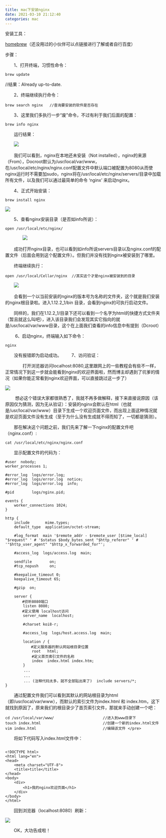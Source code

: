 ```yaml
---
title: mac下安装nginx
date: 2021-03-10 21:12:40
categories: mac
---
```

安装工具：

[homebrew](https://brew.sh/index_zh-cn.html)（还没用过的小伙伴可以点链接进行了解或者自行百度）

步骤：

　　1、打开终端，习惯性命令：

```
brew update
```
//结果：Already up-to-date.</pre>

　　2、终端继续执行命令：

```
brew search nginx   //查询要安装的软件是否存在
```

　　3、这里我们多执行一步“废”命令，不过有利于我们后面的配置：

```
brew info nginx
```

　　运行结果：

　　![](https://upload-images.jianshu.io/upload_images/10024246-4c9ce6a852151bf0.png?imageMogr2/auto-orient/strip%7CimageView2/2/w/1240)

　　我们可以看到，nginx在本地还未安装（Not installed），nginx的来源（From），Docroot默认为/usr/local/var/www，在/usr/local/etc/nginx/nginx.conf配置文件中默认端口被配置为8080从而使nginx运行时不需要加sudo，nginx将在/usr/local/etc/nginx/servers/目录中加载所有文件，以及我们可以通过最简单的命令 ‘nginx’ 来启动nginx。

　　4、正式开始安装：

```
brew install nginx
```

![](https://upload-images.jianshu.io/upload_images/10024246-de5daa8180b3f4c3.png?imageMogr2/auto-orient/strip%7CimageView2/2/w/1240)

　　5、查看nginx安装目录（是否如info所说）：　

```
open /usr/local/etc/nginx/
```

　　　　![](https://upload-images.jianshu.io/upload_images/10024246-90142c4098d678f3.png?imageMogr2/auto-orient/strip%7CimageView2/2/w/1240)

　　成功打开nginx目录，也可以看到如info所说servers目录以及nginx.conf的配置文件（后面会用到这个配置文件）。但我们并没有找到nginx被安装到了哪里。

　　终端继续执行：

```
open /usr/local/Cellar/nginx  //其实这个才是nginx被安装到的目录
```

　　![](https://upload-images.jianshu.io/upload_images/10024246-4a716a1bef024b54.png?imageMogr2/auto-orient/strip%7CimageView2/2/w/1240)

　　会看到一个以当前安装的nginx的版本号为名称的文件夹，这个就是我们安装的nginx根目录啦。进入1.12.2_1/bin 目录，会看到nginx的可执行启动文件。

　　同样的，我们在1.12.2_1/目录下还可以看到一个名字为html的快捷方式文件夹（暂且就这么叫吧），进入该目录我们会发现其实它指向的就是/usr/local/var/www目录，这个在上面我们查看的info信息中有提到（Dcroot）

 　　6、启动nginx，终端输入如下命令：

```
nginx
```

　　没有报错即为启动成功。
　　7、访问验证：

　　　　打开浏览器访问localhost:8080,这里跟网上的一些教程会有些不一样，正常情况下到这一步就会能看到nginx的欢迎界面啦，然而博主却遇到了坑爹的情况（如果你能正常看到nginx欢迎界面，可以直接跳过这一步了）

![](https://upload-images.jianshu.io/upload_images/10024246-c85425af5395d326.png?imageMogr2/auto-orient/strip%7CimageView2/2/w/1240)

 　　想必这个错误大家都很熟悉了，我就不再多做解释，接下来直接说原因（该原因仅为猜测，因为无从验证）：安装的nginx会默认在html（也就是/usr/local/var/www）目录下生成一个欢迎页面文件，而出现上面这种情况就是欢迎页面文件没有生成（至于为什么没有生成就不得而知了，一切都是猜测）。

　　那在解决这个问题之前，我们先来了解一下nginx的配置文件吧（nginx.conf）:

```
cat /usr/local/etc/nginx/nginx.conf
```

　　显示配置文件的代码为：

```
#user  nobody;
worker_processes 1;

#error_log  logs/error.log;
#error_log  logs/error.log  notice;
#error_log  logs/error.log  info;

#pid        logs/nginx.pid;

events {
    worker_connections 1024;
}

http {
    include       mime.types;
    default_type  application/octet-stream;

    #log_format  main '$remote_addr - $remote_user [$time_local] "$request" ' # '$status $body_bytes_sent "$http_referer" ' # '"$http_user_agent" "$http_x_forwarded_for"';

    #access_log  logs/access.log  main;

    sendfile        on;
    #tcp_nopush     on;

    #keepalive_timeout 0;
    keepalive_timeout 65;

    #gzip  on;

    server {
　　　　 #侦听8080端口
        listen 8080;
　　　　 #定义使用 localhost访问
        server_name  localhost;

        #charset koi8-r;

        #access_log  logs/host.access.log  main;

        location / {
　　　　　　　#定义服务器的默认网站根目录位置
            root   html;
　　　　　　  #定义首页索引文件的名称
            index  index.html index.htm;
        }
　　　　　...
　　　　　...
　　　　　... (注释代码太多，就不全部贴出来了)  include servers/*;
}
```
　　通过配置文件我们可以看到其默认的网站根目录为html（即/usr/local/var/www），而默认的索引文件为index.html 和 index.htm，这下就找到原因了，原来我们的根目录少了首页索引文件，那就来手动创建一个吧：
```
cd /usr/local/var/www/                      //进入到www目录下
touch index.html                            //创建一个新的index.html文件
vim index.html                              //编辑该文件 </pre>
````
　　将如下代码写入index.html文件中：
```

<!DOCTYPE html>
<html lang="en">
<head>
    <meta charset="UTF-8">
    <title>title</title>
</head>
<body>
    <div>
        <h1>我的nginx欢迎页面</h1>
    </div>
</body>
</html>
```


　　回到浏览器（localhost:8080）刷新：

![](https://upload-images.jianshu.io/upload_images/10024246-669dfb5bb1851e49.png?imageMogr2/auto-orient/strip%7CimageView2/2/w/1240)

　　OK，大功告成啦！
